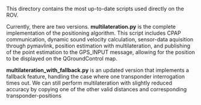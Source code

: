 This directory contains the most up-to-date scripts used directly on the ROV.

Currently, there are two versions.
**multilateration.py** is the complete implementation of the positioning algorithm. This script includes CPAP communication, dynamic sound velocity calculation, sensor-data aquisition through pymavlink, position estimation with multilateration, and publishing of the point estimation to the GPS_INPUT message, allowing for the position to be displayed on the QGroundControl map.

**multilateration_with_fallback.py** is an updated version that implements a fallback feature, handling the case where one transponder interrogation times out. We can still perform multilateration with slightly reduced accuracy by copying one of the other valid distances and corresponding transponder-positions
